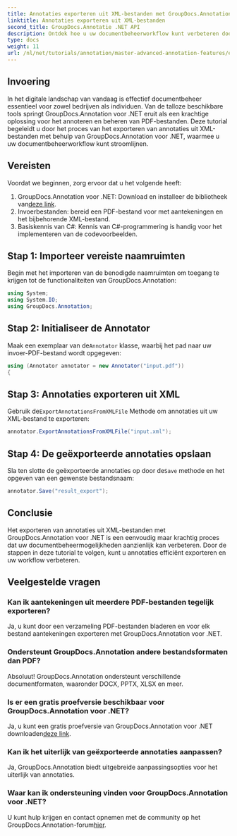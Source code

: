 ```yaml
---
title: Annotaties exporteren uit XML-bestanden met GroupDocs.Annotation voor .NET
linktitle: Annotaties exporteren uit XML-bestanden
second_title: GroupDocs.Annotatie .NET API
description: Ontdek hoe u uw documentbeheerworkflow kunt verbeteren door annotaties te exporteren uit XML-bestanden met GroupDocs.Annotation voor .NET. Deze uitgebreide tutorial biedt stapsgewijze instructies.
type: docs
weight: 11
url: /nl/net/tutorials/annotation/master-advanced-annotation-features/export-annotations-from-xml-file/
---
```

## Invoering

In het digitale landschap van vandaag is effectief documentbeheer essentieel voor zowel bedrijven als individuen. Van de talloze beschikbare tools springt GroupDocs.Annotation voor .NET eruit als een krachtige oplossing voor het annoteren en beheren van PDF-bestanden. Deze tutorial begeleidt u door het proces van het exporteren van annotaties uit XML-bestanden met behulp van GroupDocs.Annotation voor .NET, waarmee u uw documentbeheerworkflow kunt stroomlijnen.

## Vereisten

Voordat we beginnen, zorg ervoor dat u het volgende heeft:

1.  GroupDocs.Annotation voor .NET: Download en installeer de bibliotheek van[deze link](https://releases.groupdocs.com/annotation/net/).
2. Invoerbestanden: bereid een PDF-bestand voor met aantekeningen en het bijbehorende XML-bestand.
3. Basiskennis van C#: Kennis van C#-programmering is handig voor het implementeren van de codevoorbeelden.

## Stap 1: Importeer vereiste naamruimten

Begin met het importeren van de benodigde naamruimten om toegang te krijgen tot de functionaliteiten van GroupDocs.Annotation:

```csharp
using System;
using System.IO;
using GroupDocs.Annotation;
```

## Stap 2: Initialiseer de Annotator

 Maak een exemplaar van de`Annotator` klasse, waarbij het pad naar uw invoer-PDF-bestand wordt opgegeven:

```csharp
using (Annotator annotator = new Annotator("input.pdf"))
{
```

## Stap 3: Annotaties exporteren uit XML

 Gebruik de`ExportAnnotationsFromXMLFile` Methode om annotaties uit uw XML-bestand te exporteren:

```csharp
annotator.ExportAnnotationsFromXMLFile("input.xml");
```

## Stap 4: De geëxporteerde annotaties opslaan

 Sla ten slotte de geëxporteerde annotaties op door de`Save` methode en het opgeven van een gewenste bestandsnaam:

```csharp
annotator.Save("result_export");
```

## Conclusie

Het exporteren van annotaties uit XML-bestanden met GroupDocs.Annotation voor .NET is een eenvoudig maar krachtig proces dat uw documentbeheermogelijkheden aanzienlijk kan verbeteren. Door de stappen in deze tutorial te volgen, kunt u annotaties efficiënt exporteren en uw workflow verbeteren.

## Veelgestelde vragen

### Kan ik aantekeningen uit meerdere PDF-bestanden tegelijk exporteren?

Ja, u kunt door een verzameling PDF-bestanden bladeren en voor elk bestand aantekeningen exporteren met GroupDocs.Annotation voor .NET.

### Ondersteunt GroupDocs.Annotation andere bestandsformaten dan PDF?

Absoluut! GroupDocs.Annotation ondersteunt verschillende documentformaten, waaronder DOCX, PPTX, XLSX en meer.

### Is er een gratis proefversie beschikbaar voor GroupDocs.Annotation voor .NET?

 Ja, u kunt een gratis proefversie van GroupDocs.Annotation voor .NET downloaden[deze link](https://releases.groupdocs.com/).

### Kan ik het uiterlijk van geëxporteerde annotaties aanpassen?

Ja, GroupDocs.Annotation biedt uitgebreide aanpassingsopties voor het uiterlijk van annotaties.

### Waar kan ik ondersteuning vinden voor GroupDocs.Annotation voor .NET?

 U kunt hulp krijgen en contact opnemen met de community op het GroupDocs.Annotation-forum[hier](https://forum.groupdocs.com/c/annotation/10).